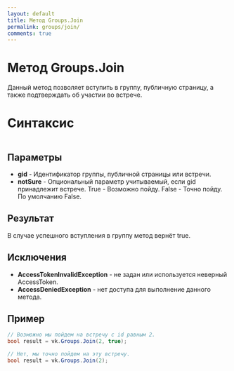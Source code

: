 ```yaml
---
layout: default
title: Метод Groups.Join
permalink: groups/join/
comments: true
---
```

# Метод Groups.Join
Данный метод позволяет вступить в группу, публичную страницу, а также подтверждать об участии во встрече.

# Синтаксис
```csharp

```

## Параметры
+ **gid** - Идентификатор группы, публичной страницы или встречи.
+ **notSure** - Опциональный параметр учитываемый, если gid принадлежит встрече. True - Возможно пойду. False - Точно пойду. По умолчанию False.

## Результат
В случае успешного вступления в группу метод вернёт true.

## Исключения
+ **AccessTokenInvalidException** - не задан или используется неверный AccessToken.
+ **AccessDeniedException** - нет доступа для выполнение данного метода.

## Пример
```csharp
// Возможно мы пойдем на встречу с id равным 2.
bool result = vk.Groups.Join(2, true);

// Нет, мы точно пойдем на эту встречу.
bool result = vk.Groups.Join(2);
```

